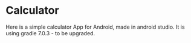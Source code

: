 # Calculator
Here is a simple calculator App for Android, made in android studio. 
It is using gradle 7.0.3 - to be upgraded.
